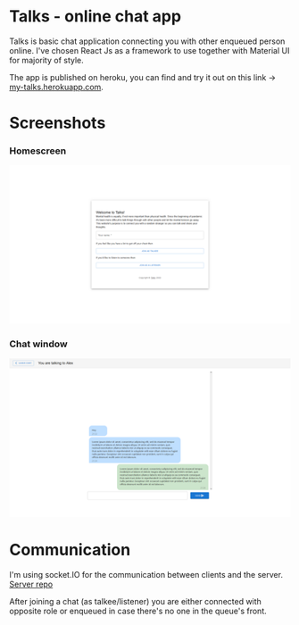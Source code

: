 <div>
  <h1>Talks - online chat app</h1>
  <p>
    Talks is basic chat application connecting you with other enqueued person online. I've chosen React Js as a framework to use together with Material UI for  majority of style.
  </p>
  <p>
    The app is published on heroku, you can find and try it out on this link -> <a href="http://my-talks.herokuapp.com/" target="blank">my-talks.herokuapp.com</a>.
  </p>
  <h1>Screenshots</h1>
  <h3>Homescreen</h3>
  <img src="./screenshots/welcome_screen.png" alt="Homescreen">   
  <h3>Chat window</h3>
  <img src="./screenshots/chat.png" alt="Chat window"> 
  
  <h1>Communication</h1>
  <p>
    I'm using socket.IO for the communication between clients and the server. <a href="https://github.com/davidvajda/talks">Server repo</a>
  </p>
  <p>
    After joining a chat (as talkee/listener) you are either connected with opposite role or enqueued in case there's no one in the queue's front.
  </p>
</div>
